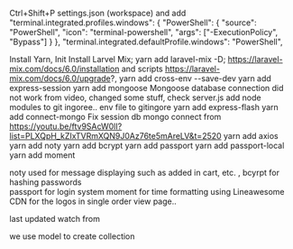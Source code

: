 Ctrl+Shift+P
settings.json (workspace) and add
    "terminal.integrated.profiles.windows": {
    "PowerShell": {
        "source": "PowerShell",
        "icon": "terminal-powershell",
        "args": ["-ExecutionPolicy", "Bypass"]
    }
    },
    "terminal.integrated.defaultProfile.windows": "PowerShell",

Install Yarn, Init
Install Larvel Mix; yarn add laravel-mix -D; https://laravel-mix.com/docs/6.0/installation and scripts https://laravel-mix.com/docs/6.0/upgrade?, yarn add cross-env --save-dev
yarn add express-session
yarn add mongoose
Mongoose database connection did not work from video, changed some stuff, check server.js 
add node modules to git ingoree.. 
env file to gitingore
yarn add express-flash
yarn add connect-mongo
Fix session db mongo connect from https://youtu.be/ftv9SAcW0lI?list=PLXQpH_kZIxTVRmXQN9J0Az76te5mAreLV&t=2520
yarn add axios
yarn add noty
yarn add bcrypt
yarn add passport
yarn add passport-local
yarn add moment

noty used for message displaying such as added in cart, etc. , bcyrpt for hashing passwords  
passport for login system
moment for time formatting 
using Lineawesome CDN for the logos in single order view page.. 



<!-- yarn watch is for continiously compiling app.js and app.scss into public which is for laravel mix so ig we have to keep that open in a terminal -->
<!-- and yarn dev is the one which is nodemon types -->
<!-- both these are readable from package json so cool.  -->

<!-- TODO https://youtu.be/ftv9SAcW0lI?list=PLXQpH_kZIxTVRmXQN9J0Az76te5mAreLV&t=3452
for delete added items in cart. 
 -->

 last updated watch from 


 we use model to create collection